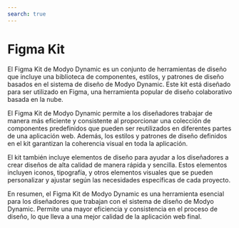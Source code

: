 ```yaml
---
search: true
---
```


# Figma Kit

El Figma Kit de Modyo Dynamic es un conjunto de herramientas de diseño que incluye una biblioteca de componentes, estilos, y patrones de diseño basados en el sistema de diseño de Modyo Dynamic. Este kit está diseñado para ser utilizado en Figma, una herramienta popular de diseño colaborativo basada en la nube.

El Figma Kit de Modyo Dynamic permite a los diseñadores trabajar de manera más eficiente y consistente al proporcionar una colección de componentes predefinidos que pueden ser reutilizados en diferentes partes de una aplicación web. Además, los estilos y patrones de diseño definidos en el kit garantizan la coherencia visual en toda la aplicación.

El kit también incluye elementos de diseño para ayudar a los diseñadores a crear diseños de alta calidad de manera rápida y sencilla. Estos elementos incluyen iconos, tipografía, y otros elementos visuales que se pueden personalizar y ajustar según las necesidades específicas de cada proyecto.

En resumen, el Figma Kit de Modyo Dynamic es una herramienta esencial para los diseñadores que trabajan con el sistema de diseño de Modyo Dynamic. Permite una mayor eficiencia y consistencia en el proceso de diseño, lo que lleva a una mejor calidad de la aplicación web final.